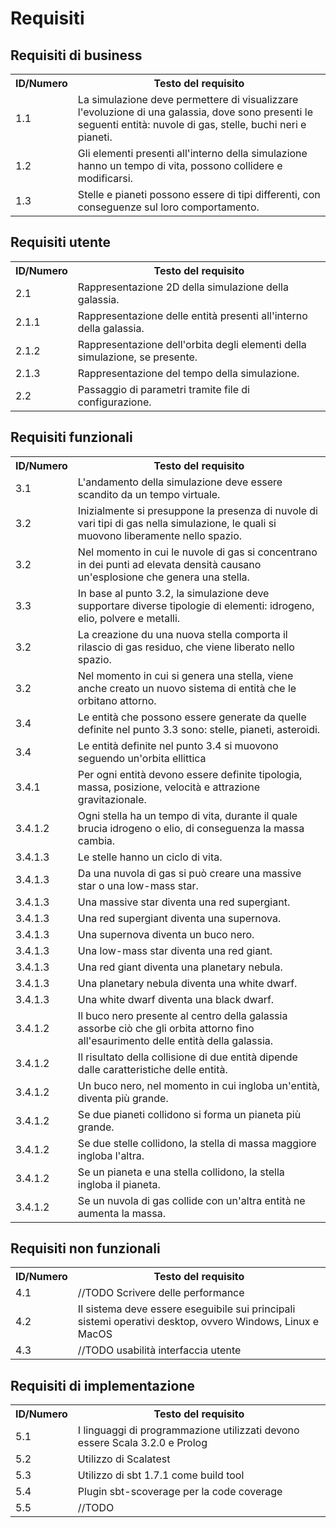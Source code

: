 # Requisiti

## Requisiti di business
<table>
<tr><th>ID/Numero</th><th>Testo del requisito</th></tr>
<tr><td>1.1</td><td>La simulazione deve permettere di visualizzare l'evoluzione di una galassia, dove sono presenti le seguenti entità: nuvole di gas, stelle, buchi neri e pianeti.</td></tr>
<tr><td>1.2</td><td>Gli elementi presenti all'interno della simulazione hanno un tempo di vita, possono collidere e modificarsi.</td></tr>
<tr><td>1.3</td><td>Stelle e pianeti possono essere di tipi differenti, con conseguenze sul loro comportamento.</td></tr>
</table>

## Requisiti utente
<table>
<tr><th>ID/Numero</th><th>Testo del requisito</th></tr>
<tr><td>2.1</td><td>Rappresentazione 2D della simulazione della galassia.</td></tr>
<tr><td>2.1.1</td><td>Rappresentazione delle entità presenti all'interno della galassia.</td></tr>
<tr><td>2.1.2</td><td>Rappresentazione dell'orbita degli elementi della simulazione, se presente.</td></tr>
<tr><td>2.1.3</td><td>Rappresentazione del tempo della simulazione.</td></tr>
<tr><td>2.2</td><td>Passaggio di parametri tramite file di configurazione.</td></tr>
</table>

## Requisiti funzionali
<table>
<tr><th>ID/Numero</th><th>Testo del requisito</th></tr>
<tr><td>3.1</td><td>L'andamento della simulazione deve essere scandito da un tempo virtuale.</td></tr>
<tr><td>3.2</td><td>Inizialmente si presuppone la presenza di nuvole di vari tipi di gas nella simulazione, le quali si muovono liberamente nello spazio.</td></tr>
<tr><td>3.2</td><td>Nel momento in cui le nuvole di gas si concentrano in dei punti ad elevata densità causano un'esplosione che genera una stella.</td></tr>
<tr><td>3.3</td><td>In base al punto 3.2, la simulazione deve supportare diverse tipologie di elementi: idrogeno, elio, polvere e metalli.
</td></tr>
<tr><td>3.2</td><td>La creazione du una nuova stella comporta il rilascio di gas residuo, che viene liberato nello spazio.</td></tr>
<tr><td>3.2</td><td>Nel momento in cui si genera una stella, viene anche creato un nuovo sistema di entità che le orbitano attorno.</td></tr>
<tr><td>3.4</td><td>Le entità che possono essere generate da quelle definite nel punto 3.3 sono: stelle, pianeti, asteroidi.
</td></tr>
<tr><td>3.4</td><td>Le entità definite nel punto 3.4 si muovono seguendo un'orbita ellittica</td></tr>
<tr><td>3.4.1</td><td>
Per ogni entità devono essere definite tipologia, massa, posizione, velocità e attrazione gravitazionale.
</td></tr>
<tr><td>3.4.1.2</td><td>
Ogni stella ha un tempo di vita, durante il quale brucia idrogeno o elio, di conseguenza la massa cambia.
</td></tr>
<tr><td>3.4.1.3</td><td>
Le stelle hanno un ciclo di vita.
</td></tr>
<tr><td>3.4.1.3</td><td>
Da una nuvola di gas si può creare una massive star o una low-mass star.
</td></tr>
<tr><td>3.4.1.3</td><td>
Una massive star diventa una red supergiant.
</td></tr>
<tr><td>3.4.1.3</td><td>
Una red supergiant diventa una supernova.
</td></tr>
<tr><td>3.4.1.3</td><td>
Una supernova diventa un buco nero.
</td></tr>
<tr><td>3.4.1.3</td><td>
Una low-mass star diventa una red giant.
</td></tr>
<tr><td>3.4.1.3</td><td>
Una red giant diventa una planetary nebula.
</td></tr>
<tr><td>3.4.1.3</td><td>
Una planetary nebula diventa una white dwarf.
</td></tr>
<tr><td>3.4.1.3</td><td>
Una white dwarf diventa una black dwarf.
</td></tr>
<tr><td>3.4.1.2</td><td>
Il buco nero presente al centro della galassia assorbe ciò che gli orbita attorno fino all'esaurimento delle entità della galassia.
</td></tr>
<tr><td>3.4.1.2</td><td>
Il risultato della collisione di due entità dipende dalle caratteristiche delle entità.
</td></tr>
<tr><td>3.4.1.2</td><td>
Un buco nero, nel momento in cui ingloba un'entità, diventa più grande.
</td></tr>
<tr><td>3.4.1.2</td><td>
Se due pianeti collidono si forma un pianeta più grande.
</td></tr>
<tr><td>3.4.1.2</td><td>
Se due stelle collidono, la stella di massa maggiore ingloba l'altra.
</td></tr>
<tr><td>3.4.1.2</td><td>
Se un pianeta e una stella collidono, la stella ingloba il pianeta.
</td></tr>
<tr><td>3.4.1.2</td><td>
Se un nuvola di gas collide con un'altra entità ne aumenta la massa.
</td></tr>
</table>

## Requisiti non funzionali
<table>
<tr><th>ID/Numero</th><th>Testo del requisito</th></tr>
<tr><td>4.1</td><td>//TODO Scrivere delle performance</td></tr>
<tr><td>4.2</td><td>Il sistema deve essere eseguibile sui principali sistemi operativi desktop, ovvero Windows, Linux e MacOS</td></tr>
<tr><td>4.3</td><td>//TODO usabilità interfaccia utente</td></tr>
</table>


## Requisiti di implementazione
<table>
<tr><th>ID/Numero</th><th>Testo del requisito</th></tr>
<tr><td>5.1</td><td>I linguaggi di programmazione utilizzati devono essere Scala 3.2.0 e Prolog</td></tr>
<tr><td>5.2</td><td>Utilizzo di Scalatest</td></tr>
<tr><td>5.3</td><td>Utilizzo di sbt 1.7.1 come build tool</td></tr>
<tr><td>5.4</td><td>Plugin sbt-scoverage per la code coverage</td></tr>
<tr><td>5.5</td><td>//TODO</td></tr>
</table>
